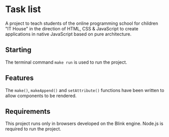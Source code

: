 # Task list

A project to teach students of the online programming school for children "IT House" in the direction of HTML, CSS &amp; JavaScript to create applications in native JavaScript based on pure architecture.

## Starting

The terminal command `make run` is used to run the project.

## Features

The `make()`, `makeAppend()` and `setAttribute()` functions have been written to allow components to be rendered.

## Requirements

This project runs only in browsers developed on the Blink engine. Node.js is required to run the project.
